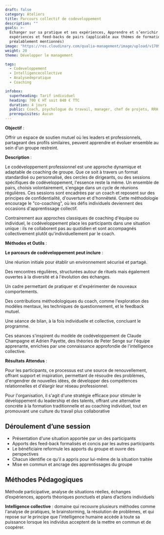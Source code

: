 ```yaml
---
draft: false
category: Ateliers
title: Parcours collectif de codeveloppement
description: ""
goals: >-
  Echanger sur sa pratique et ses expériences, Apprendre et s’enrichir des
  expériences et feed-backs de pairs (applicable aux thèmes de formation
  préalablement mentionnés)
image: "https://res.cloudinary.com/qualia-management/image/upload/v1709193921/flower_xtyxkp.jpg"
weight: 20
theme: Développer le management

tags:
  - Codeveloppement
  - Intelligencecollective
  - Analysedepratique
  - Coaching

infobox:
  superheading: Tarif individuel
  heading: 700 € HT soit 840 € TTC
  duration: 4 jours
  public: Coach, psychologue du travail, manager, chef de projets, RRH, consultant
  prerequisites: Aucun
---
```


**Objectif** :

Offrir un espace de soutien mutuel où les leaders et professionnels, partageant des profils similaires, peuvent apprendre et évoluer ensemble au sein d'un groupe restreint.

**Description** :

Le codéveloppement professionnel est une approche dynamique et adaptable de coaching de groupe. Que ce soit à travers un format standardisé ou personnalisé, des cercles de dirigeants, ou des sessions spécifiques de codéveloppement, l'essence reste la même. Un ensemble de pairs, choisis volontairement, s'engage dans un cycle de réunions régulières. Ces sessions sont encadrées par un coach et reposent sur des principes de confidentialité, d'ouverture et d'honnêteté. Cette méthodologie encourage le "co-coaching", où les défis individuels deviennent des occasions d'apprentissage collectif.

Contrairement aux approches classiques de coaching d'équipe ou individuel, le codéveloppement place les participants dans une situation unique : ils ne collaborent pas au quotidien et sont accompagnés collectivement plutôt qu'individuellement par le coach.

**Méthodes et Outils** :

**Le parcours de codéveloppement peut inclure** :

Une réunion initiale pour établir un environnement sécurisé et partagé.

Des rencontres régulières, structurées autour de rituels mais également ouvertes à la diversité et à l'évolution des échanges.

Un cadre permettant de pratiquer et d'expérimenter de nouveaux comportements.

Des contributions méthodologiques du coach, comme l'exploration des modèles mentaux, les techniques de questionnement, et le feedback mutuel.

Une séance de bilan, à la fois individuelle et collective, concluant le programme.

Ces séances s'inspirent du modèle de codéveloppement de Claude Champagne et Adrien Payette, des théories de Peter Senge sur l'équipe apprenante, enrichies par une connaissance approfondie de l'intelligence collective.

**Résultats Attendus** :

Pour les participants, ce processus est une source de renouvellement, offrant support et inspiration, permettant de résoudre des problèmes, d'engendrer de nouvelles idées, de développer des compétences relationnelles et d'élargir leur réseau professionnel.

Pour l'organisation, il s'agit d'une stratégie efficace pour stimuler le développement du leadership et des talents, offrant une alternative concrète à la formation traditionnelle et au coaching individuel, tout en promouvant une culture du travail plus collaborative

## Déroulement d’une session

- Présentation d'une situation apportée par un des participants
- Apports des feed-back formalisés et concis par les autres participants
- Le bénéficiaire reformule les apports du groupe et ouvre des perspectives
- Chacun identifie ce qu'il a appris pour lui-même de la situation traitée
- Mise en commun et ancrage des apprentissages du groupe

## Méthodes Pédagogiques

Méthode participative, analyse de situations réelles, échanges d’expériences, apports théoriques ponctuels et plans d’actions individuels

**Intelligence collective** : domaine qui recouvre plusieurs méthodes comme l'analyse de pratiques, le brainstorming, la résolution de problèmes, et qui repose sur le principe que l'intelligence humaine accède à toute sa puissance lorsque les individus acceptent de la mettre en commun et de coopérer.
